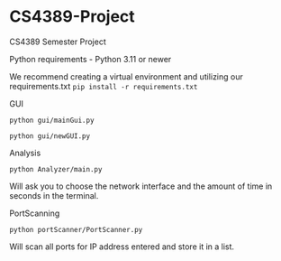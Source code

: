 # CS4389-Project
CS4389 Semester Project

Python requirements - Python 3.11 or newer

We recommend creating a virtual environment and utilizing our requirements.txt 
```pip install -r requirements.txt```

GUI

```python gui/mainGui.py```

```python gui/newGUI.py```

Analysis

```python Analyzer/main.py```

Will ask you to choose the network interface and the amount of time in seconds in the terminal.

PortScanning

```python portScanner/PortScanner.py```

Will scan all ports for IP address entered and store it in a list.
